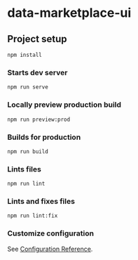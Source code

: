 # data-marketplace-ui

## Project setup
```
npm install
```

### Starts dev server
```
npm run serve
```

### Locally preview production build
```
npm run preview:prod
```

### Builds for production
```
npm run build
```

### Lints files
```
npm run lint
```

### Lints and fixes files
```
npm run lint:fix
```

### Customize configuration
See [Configuration Reference](https://cli.vuejs.org/config/).
